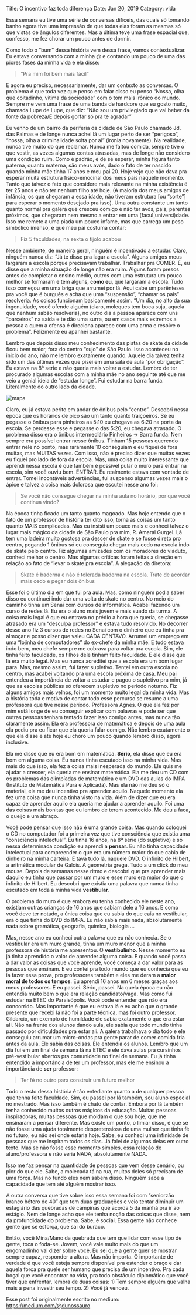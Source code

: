 Title: O incentivo faz toda diferença
Date: Jan 20, 2019
Category: vida

Essa semana eu tive uma série de conversas difíceis, das quais só tomando banho agora tive uma impressão de que todas elas foram as mesmas só que vistas de ângulos diferentes. Mas a última teve uma frase espacial que, confesso, me fez chorar um pouco antes de dormir.

Como todo o “bum” dessa história vem dessa frase, vamos contextualizar. Eu estava conversando com a minha @ e contando um pouco de uma das piores fases da minha vida e ela disse:

> “Pra mim foi bem mais fácil”

E agora eu preciso, necessariamente, dar um contexto as conversas. O problema é que toda vez que penso em falar disso eu penso “Nossa, olha que coitadinho, vitima da sociedade” com o tom mais irônico do mundo. Sempre me vem uma frase de uma banda de hardcore que eu gosto muito, chamada Lupe de Lupe, que diz: “Não sou um privilegiado que vai beber da fonte da pobreza/E depois gorfar só pra te agradar”

Eu venho de um bairro da periferia da cidade de São Paulo chamado Jd. das Palmas e de longe nunca achei lá um lugar perto de ser “perigoso”, “nossa, olha a criminalidade solta por ai” (ironia novamente). Na realidade, nunca tive muito do que reclamar. Nunca me faltou comida, sempre tive o que vestir, as vezes algumas contas atrasadas, mas de longe não considero uma condição ruim. Como é padrão, e de se esperar, minha figura tanto paterna, quanto materna, são meus avós, dado o fato de ter nascido quando minha mãe tinha 17 anos e meu pai 20. Hoje vejo que não dava pra esperar muita estrutura físico-emocinal dos meus pais naquele momento. Tanto que talvez o fato que considere mais relevante na minha existência é ter 25 anos e não ter nenhum filho até hoje. (A maioria dos meus amigos de infância, os que chegaram a essa idade, não tiveram estrutura [ou “sorte”] para esperar o momento desejado pra isso). Uma outra constante um tanto quanto normal pra galera que cresceu comigo é não ter avós, pais, parentes próximos, que chegaram nem mesmo a entrar em uma (facul|universi)dade. Isso me remete a uma piada um pouco infame, mas que carrega um peso simbólico imenso, e que meu pai costuma contar:


> Fiz 5 faculdades, na sexta o tijolo acabou


Nesse ambiente, de maneira geral, ninguém é incentivado a estudar. Claro, ninguém nunca diz: “Já te disse pra lagar a escola”. Alguns amigos meus largaram a escola porque precisavam trabalhar. Trabalhar pra COMER. É, eu disse que a minha situação de longe não era ruim. Alguns foram presos antes de completar o ensino médio, outros com uma estrutura um pouco melhor se formaram e tem alguns, **como eu**, que largaram a escola. Tudo isso começou em uma briga que arrumei por lá. Aqui cabe um parênteses pra você que é burguês e acha que uma “suspensão”, “chamar os pais” resolveria. As coisas funcionam basicamente assim. “Um dia, no alto da sua ingenuidade, você ofende alguém (claro, moleques tem boca suja, aquela que nenhum sabão resolveria), no outro dia a pessoa aparece com uns “parceiros” na saída e te dão uma surra, ou em casos mais extremos a pessoa a quem a ofensa é direciona aparece com uma arma e resolve o problema”. Felizmente eu apanhei bastante.

Lembro que depois disso meu conhecimento das pistas de skate da cidade ficou bem maior, fora do centro “sujo” de São Paulo. Isso aconteceu no inicio do ano, não me lembro exatamente quando. Aquele dia talvez tenha sido um das últimas vezes que pisei em uma sala de aula “por obrigação”. Eu estava na 8ª serie e não queria mais voltar a estudar. Lembro de ter procurado algumas escolas com a minha mãe no ano seguinte até que me veio a genial ideia de “estudar longe”. Fui estudar na barra funda. Literalmente do outro lado da cidade.


![mapa](https://miro.medium.com/v2/resize:fit:1100/format:webp/1*ftPg0LV1HQfBJyZnCc-7ag.png)


Claro, eu já estava perito em andar de ônibus pelo “centro”. Descobri nessa época que os horários de pico são um tanto quanto traiçoeiros. Se eu pegasse o ônibus para pinheiros as 5:10 eu chegava as 6:20 na porta da escola. Se perdesse esse e pegasse o das 5:20, eu chegava atrasado. O problema disso era o ônibus intermediário Pinheiros -> Barra funda. Nem sempre era possível entrar nesse ônibus. Tinham 15 pessoas querendo entrar nele no ponto, mas raramente 10 conseguiam e eu fiquei de fora muitas, mas MUITAS vezes. Com isso, não é preciso dizer que muitas vezes eu fiquei pro lado de fora da escola. Mas, uma coisa muito interessante que aprendi nessa escola é que também é possível pular o muro para entrar na escola, sim você ouviu bem. ENTRAR. Eu realmente estava com vontade de entrar. Tomei incontáveis advertências, fui suspenso algumas vezes mais o ápice e talvez a coisa mais dolorosa que escutei nesse ano foi:

> Se você não consegue chegar na minha aula no horário, por que você continua vindo?


Na época tinha ficado um tanto quanto magoado. Mas hoje entendo que o fato de um professor de história ter dito isso, torna as coisas um tanto quanto MAIS complicadas. Mas eu insisti um pouco mais e conheci talvez o lugar mais mágico da cidade de São Paulo pra mim, R. Amaral Gurgel. Lá tem uma ladeira muito gostosa pra descer de skate e se fosse direto pro centro, pegando 1 ônibus só eu conseguia chegar mais cedo na escola indo de skate pelo centro. Fiz algumas amizades com os moradores do viaduto, conheci melhor o centro. Mas algumas críticas foram feitas a direção em relação ao fato de “levar o skate pra escola”. A alegação da diretora:


> Skate é baderna e não é tolerada baderna na escola. Trate de acordar mais cedo e pegar dois ônibus


Esse foi o último dia em que fui pra aula. Mas, como ninguém podia saber disso eu continuei indo dar uma volta de skate no centro. No meio do caminho tinha um Senai com cursos de informática. Acabei fazendo um curso de redes lá. Eu era o aluno mais jovem e mais suado da turma. A coisa mais legal é que eu entrava no prédio a hora que queria, se chegasse atrasado era um “desculpa professor” e estava tudo resolvido. No decorrer desse ano fiz 3 cursos de redes no Senai com o dinheiro que eu tinha pra almoçar e posso dizer que valeu CADA CENTAVO. Arrumei um emprego em uma “lojinha de computadores” do ex-chefe da minha mãe. E tudo estava indo bem, meu chefe sempre me cobrava para voltar pra escola. Sim, ele tinha feito faculdade, os filhos dele tinham feito faculdade. E ele disse que lá era muito legal. Mas eu nunca acreditei que a escola era um bom lugar para. Mas, mesmo assim, fui fazer supletivo. Tentei em outra escola no centro, mas acabei voltando pra uma escola próxima de casa. Meu pai entendeu a importância de voltar a estudar e pagou o supletivo pra mim, já que as escolas públicas só oferecem supletivo no período noturno. Fiz alguns amigos mais velhos, foi um momento muito legal da minha vida. Mas a história toda e motivo de contar todo esse percurso se resume a uma professora que tive nesse período. Professora Agnes. O que ela fez por mim está longe de eu conseguir explicar com palavras e pode ser que outras pessoas tenham tentado fazer isso comigo antes, mas nunca tão claramente assim. Ela era professora de matemática e depois de uma aula ela pediu pra eu ficar que ela queria falar comigo. Não lembro exatamente o que ela disse e até hoje eu choro um pouco quando lembro disso, agora inclusive.


Ela me disse que eu era bom em matemática. **Sério**, ela disse que eu era bom em alguma coisa. Eu nunca tinha escutado isso na minha vida. Mas mais do que isso, ela fez a coisa mais inesperada do mundo. Ele quis me ajudar a crescer, ela queria me ensinar matemática. Ela me deu um CD com os problemas das olimpíadas de matemática e um DVD das aulas do IMPA (Instituto de Matemática Pura e Aplicada). Mas ela não me deu só o material, ela me deu incentivo pra aprender aquilo. Naquele momento ela fez uma coisa que nunca tinha visto na vida. Além de dizer que eu era capaz de aprender aquilo ela queria me ajudar a aprender aquilo. Foi uma das coisas mais bonitas que eu lembro de terem acontecido. Me deu a faca, o queijo e um abraço.


Você pode pensar que isso não é uma grande coisa. Mas quando coloquei o CD no computador foi a primeira vez que tive consciência que existia uma “consciência intelectual”. Eu tinha 16 anos, na 8ª série (do supletivo) e só nessa determinada condição eu aprendi a **pensar**. Eu não tinha capacidade intelectual para compreender o que era um número maior do que cabia de dinheiro na minha carteira. E tava tudo lá, naquele DVD. O infinito de Hilbert, a aritmética modular de Galois. A geometria grega. Tudo a um click do meu mouse. Depois de semanas nesse ritmo e descobri que pra aprender mais daquilo eu tinha que passar por um muro e esse muro era maior do que o infinito de Hilbert. Eu descobri que existia uma palavra que nunca tinha escutado em toda a minha vida **vestibular**.


O problema do muro é que embora eu tenha conhecido ele neste ano, existiam outras crianças de 16 anos que sabiam dele a 16 anos. E como você deve ter notado, a única coisa que eu sabia do que caía no vestibular, era o que tinha do DVD do IMPA. Eu não sabia mais nada, absolutamente nada sobre gramática, geografia, química, biologia ...

Mas, nesse ano eu conheci outra palavra que eu não conhecia. Se o vestibular era um muro grande, tinha um muro menor que a minha professora de história me apresentou. O **vestibulinho**. Nesse momento eu já tinha aprendido o valor de aprender alguma coisa. E quando você passa a dar valor as coisas que você aprende, você começa a dar valor para as pessoas que ensinam. E eu contei pra todo mundo que eu conhecia que eu ia fazer essa prova, pro professores também e eles me deram a **maior moral de todos os tempos**. Eu aprendi 16 anos em 6 meses graças aos meus professores. E eu passei. Sério, passei. Na quela época eu não entendia muito bem o que era relação candidato/vaga. Mas como fui estudar na ETEC do Paraisópolis. Você pode entender que não era concorrido. Mas importante é que eu estava lá e eu acho que o grande presente que recebi lá não foi a parte técnica, mas foi outro professor. Gildarcio, um exemplo de humildade ele sabia exatamente o que era estar ali. Não na frente dos alunos dando aula, ele sabia que todo mundo tinha passado por dificuldades pra estar ali. A galera trabalhava o dia todo e ele conseguiu arrumar um micro-ondas pra gente parar de comer comida fria antes da aula. Ele sabia das coisas. Ele entendia os alunos. Lembro que um dia fui em um final de semana lá na ETEC e ele dava aulas pra cursinhos pré-vestibular abertos pra comunidade no final de semana. Eu já tinha entendido a importância de ter um professor, mas ele me ensinou a importância de **ser** professor:


> Ter fé no outro para construir um futuro melhor

Todo o resto dessa história é tão entediante quanto a de qualquer pessoa que tenha feito faculdade. Sim, eu passei por lá também, sou aluno especial no mestrado. Mas isso também é chato de contar. Embora por lá também tenha conhecido muitos outros mágicos da educação. Muitas pessoas inspiradoras, muitas pessoas que moldam o que sou hoje, que me ensinaram a pensar diferente. Mas existe um ponto, o limiar disso, é que se não fosse uma ajuda totalmente despretensiosa de uma mulher que tinha fé no futuro, eu não sei onde estaria hoje. Sabe, eu conheci uma infinidade de pessoas que me inspiram todos os dias. Já falei de algumas delas em outro texto. Mas se não fosse esse momento simples, essa relação de aluno/professora e não seria NADA, absolutamente NADA.

Isso me faz pensar na quantidade de pessoas que vem desse cenário, ou pior do que ele. Sabe, a molecada tá na rua, muitos deles só precisam de uma força. Mas no fundo eles nem sabem disso. Ninguém sabe a capacidade que tem até alguém mostrar isso.

A outra conversa que tive sobre isso essa semana foi com “seniorzão branco hétero de 40” que tem duas graduações e veio tentar diminuir um estagiário das quebradas de campinas que acorda 5 da manhã pra ir ao estágio. Nem de longe acho que ele tenha noção das coisas que disse, nem da profundidade do problema. Sabe, é social. Essa gente não conhece gente que se esforça, que sai do buraco.

Então, você Mina/Mano da quebrada que tem que lidar com esse tipo de gente, toca o foda-se. Jovem, você vale muito mais do que um engomadinho vai dizer sobre você. Eu sei que a gente quer se mostrar sempre capaz, responder a altura. Mas não importa. O importante de verdade é que você esteja sempre disponível pra estender o braço e dar aquela força pra quele ser humano que precisa de um incentivo. Pra cada boçal que você encontrar na vida, pra todo obstáculo diplomático que você tiver que enfrentar, lembra de duas coisas: 1) Tem sempre alguém que valha mais a pena investir seu tempo. 2) Você já venceu.

Esse post foi originalmente escrito no medium: https://medium.com/@dunossauro
